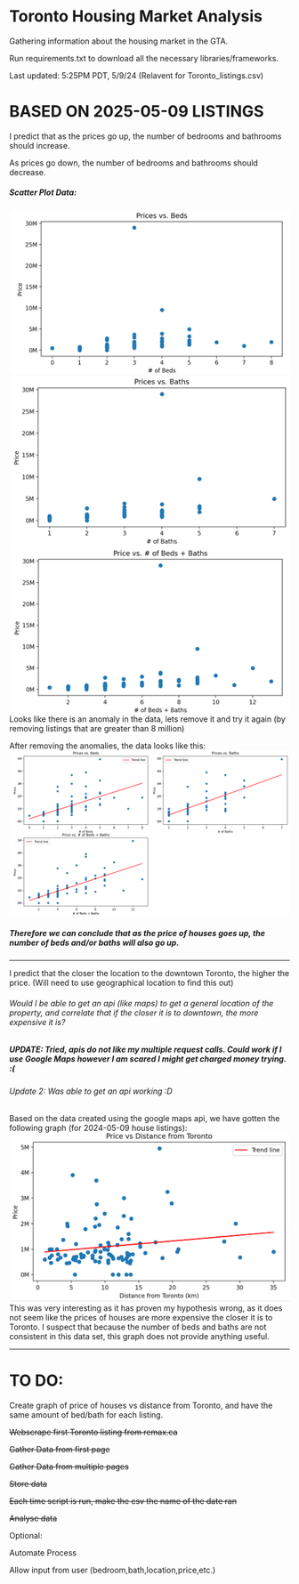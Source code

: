 # Toronto Housing Market Analysis
 Gathering information about the housing market in the GTA.

 Run requirements.txt to download all the necessary libraries/frameworks.

 Last updated: 5:25PM PDT, 5/9/24 (Relavent for Toronto_listings.csv)

 # BASED ON 2025-05-09 LISTINGS

I predict that as the prices go up, the number of bedrooms and bathrooms should increase.

As prices go down, the number of bedrooms and bathrooms should decrease.
##### Scatter Plot Data:
![alt text](image.png)
![alt text](image-1.png)
![alt text](image-2.png)
Looks like there is an anomaly in the data, lets remove it and try it again (by removing listings that are greater than 8 million)

After removing the anomalies, the data looks like this:
![alt text](image-3.png)
##### Therefore we can conclude that as the price of houses goes up, the number of beds and/or baths will also go up.

----------------------------------------------------
I predict that the closer the location to the downtown Toronto, the higher the price. 
(Will need to use geographical location to find this out)
###### Would I be able to get an api (like maps) to get a general location of the property, and correlate that if the closer it is to downtown, the more expensive it is?
##### UPDATE: Tried, apis do not like my multiple request calls. Could work if I use Google Maps however I am scared I might get charged money trying. :(

###### Update 2: Was able to get an api working :D


Based on the data created using the google maps api, we have gotten the following graph (for 2024-05-09 house listings):
![alt text](image-4.png)
This was very interesting as it has proven my hypothesis wrong, as it does not seem like the prices of houses are more expensive the closer it is to Toronto. I suspect that because the number of beds and baths are not consistent in this data set, this graph does not provide anything useful.


---------------------------
# TO DO:

Create graph of price of houses vs distance from Toronto, and have the same amount of bed/bath for
each listing.

~~Webscrape first Toronto listing from remax.ca~~

~~Gather Data from first page~~

~~Gather Data from multiple pages~~

~~Store data~~

~~Each time script is run, make the csv the name of the date ran~~

~~Analyse data~~

Optional:

Automate Process

Allow input from user (bedroom,bath,location,price,etc.)
